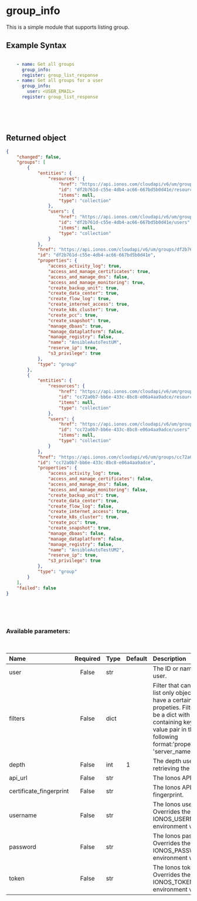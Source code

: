 # group_info

This is a simple module that supports listing group.

## Example Syntax


```yaml

    - name: Get all groups
      group_info:
      register: group_list_response
    - name: Get all groups for a user
      group_info:
        user: <USER_EMAIL>
      register: group_list_response

```

&nbsp;

&nbsp;
## Returned object
```json
{
    "changed": false,
    "groups": [
        {
            "entities": {
                "resources": {
                    "href": "https://api.ionos.com/cloudapi/v6/um/groups/df2b761d-c55e-4db4-ac66-667bd5b0d41e/resources",
                    "id": "df2b761d-c55e-4db4-ac66-667bd5b0d41e/resources",
                    "items": null,
                    "type": "collection"
                },
                "users": {
                    "href": "https://api.ionos.com/cloudapi/v6/um/groups/df2b761d-c55e-4db4-ac66-667bd5b0d41e/users",
                    "id": "df2b761d-c55e-4db4-ac66-667bd5b0d41e/users",
                    "items": null,
                    "type": "collection"
                }
            },
            "href": "https://api.ionos.com/cloudapi/v6/um/groups/df2b761d-c55e-4db4-ac66-667bd5b0d41e",
            "id": "df2b761d-c55e-4db4-ac66-667bd5b0d41e",
            "properties": {
                "access_activity_log": true,
                "access_and_manage_certificates": true,
                "access_and_manage_dns": false,
                "access_and_manage_monitoring": true,
                "create_backup_unit": true,
                "create_data_center": true,
                "create_flow_log": true,
                "create_internet_access": true,
                "create_k8s_cluster": true,
                "create_pcc": true,
                "create_snapshot": true,
                "manage_dbaas": true,
                "manage_dataplatform": false,
                "manage_registry": false,
                "name": "AnsibleAutoTestUM",
                "reserve_ip": true,
                "s3_privilege": true
            },
            "type": "group"
        },
        {
            "entities": {
                "resources": {
                    "href": "https://api.ionos.com/cloudapi/v6/um/groups/cc72a0b7-bb6e-433c-8bc8-e06a4aa9adce/resources",
                    "id": "cc72a0b7-bb6e-433c-8bc8-e06a4aa9adce/resources",
                    "items": null,
                    "type": "collection"
                },
                "users": {
                    "href": "https://api.ionos.com/cloudapi/v6/um/groups/cc72a0b7-bb6e-433c-8bc8-e06a4aa9adce/users",
                    "id": "cc72a0b7-bb6e-433c-8bc8-e06a4aa9adce/users",
                    "items": null,
                    "type": "collection"
                }
            },
            "href": "https://api.ionos.com/cloudapi/v6/um/groups/cc72a0b7-bb6e-433c-8bc8-e06a4aa9adce",
            "id": "cc72a0b7-bb6e-433c-8bc8-e06a4aa9adce",
            "properties": {
                "access_activity_log": true,
                "access_and_manage_certificates": false,
                "access_and_manage_dns": false,
                "access_and_manage_monitoring": false,
                "create_backup_unit": true,
                "create_data_center": true,
                "create_flow_log": false,
                "create_internet_access": true,
                "create_k8s_cluster": true,
                "create_pcc": true,
                "create_snapshot": true,
                "manage_dbaas": false,
                "manage_dataplatform": false,
                "manage_registry": false,
                "name": "AnsibleAutoTestUM2",
                "reserve_ip": true,
                "s3_privilege": true
            },
            "type": "group"
        }
    ],
    "failed": false
}

```

&nbsp;

&nbsp;
### Available parameters:
&nbsp;

| Name | Required | Type | Default | Description |
| :--- | :---: | :--- | :--- | :--- |
| user | False | str |  | The ID or name of the user. |
| filters | False | dict |  | Filter that can be used to list only objects which have a certain set of propeties. Filters should be a dict with a key containing keys and value pair in the following format:'properties.name': 'server_name' |
| depth | False | int | 1 | The depth used when retrieving the items. |
| api_url | False | str |  | The Ionos API base URL. |
| certificate_fingerprint | False | str |  | The Ionos API certificate fingerprint. |
| username | False | str |  | The Ionos username. Overrides the IONOS_USERNAME environment variable. |
| password | False | str |  | The Ionos password. Overrides the IONOS_PASSWORD environment variable. |
| token | False | str |  | The Ionos token. Overrides the IONOS_TOKEN environment variable. |

